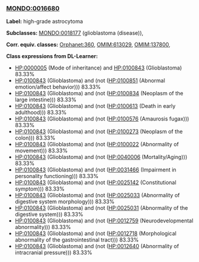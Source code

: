 
### [MONDO:0016680](http://purl.obolibrary.org/obo/MONDO_0016680)
**Label:** high-grade astrocytoma

**Subclasses:** [MONDO:0018177](http://purl.obolibrary.org/obo/MONDO_0018177) (glioblastoma (disease)), 

**Corr. equiv. classes:** [Orphanet:360](http://www.orpha.net/ORDO/Orphanet_360), [OMIM:613029](http://purl.obolibrary.org/obo/OMIM_613029), [OMIM:137800](http://purl.obolibrary.org/obo/OMIM_137800), 

**Class expressions from DL-Learner:**

- [HP:0000005](http://purl.obolibrary.org/obo/HP_0000005) (Mode of inheritance) and [HP:0100843](http://purl.obolibrary.org/obo/HP_0100843) (Glioblastoma) 83.33%
- [HP:0100843](http://purl.obolibrary.org/obo/HP_0100843) (Glioblastoma) and (not ([HP:0100851](http://purl.obolibrary.org/obo/HP_0100851) (Abnormal emotion/affect behavior))) 83.33%
- [HP:0100843](http://purl.obolibrary.org/obo/HP_0100843) (Glioblastoma) and (not ([HP:0100834](http://purl.obolibrary.org/obo/HP_0100834) (Neoplasm of the large intestine))) 83.33%
- [HP:0100843](http://purl.obolibrary.org/obo/HP_0100843) (Glioblastoma) and (not ([HP:0100613](http://purl.obolibrary.org/obo/HP_0100613) (Death in early adulthood))) 83.33%
- [HP:0100843](http://purl.obolibrary.org/obo/HP_0100843) (Glioblastoma) and (not ([HP:0100576](http://purl.obolibrary.org/obo/HP_0100576) (Amaurosis fugax))) 83.33%
- [HP:0100843](http://purl.obolibrary.org/obo/HP_0100843) (Glioblastoma) and (not ([HP:0100273](http://purl.obolibrary.org/obo/HP_0100273) (Neoplasm of the colon))) 83.33%
- [HP:0100843](http://purl.obolibrary.org/obo/HP_0100843) (Glioblastoma) and (not ([HP:0100022](http://purl.obolibrary.org/obo/HP_0100022) (Abnormality of movement))) 83.33%
- [HP:0100843](http://purl.obolibrary.org/obo/HP_0100843) (Glioblastoma) and (not ([HP:0040006](http://purl.obolibrary.org/obo/HP_0040006) (Mortality/Aging))) 83.33%
- [HP:0100843](http://purl.obolibrary.org/obo/HP_0100843) (Glioblastoma) and (not ([HP:0031466](http://purl.obolibrary.org/obo/HP_0031466) (Impairment in personality functioning))) 83.33%
- [HP:0100843](http://purl.obolibrary.org/obo/HP_0100843) (Glioblastoma) and (not ([HP:0025142](http://purl.obolibrary.org/obo/HP_0025142) (Constitutional symptom))) 83.33%
- [HP:0100843](http://purl.obolibrary.org/obo/HP_0100843) (Glioblastoma) and (not ([HP:0025033](http://purl.obolibrary.org/obo/HP_0025033) (Abnormality of digestive system morphology))) 83.33%
- [HP:0100843](http://purl.obolibrary.org/obo/HP_0100843) (Glioblastoma) and (not ([HP:0025031](http://purl.obolibrary.org/obo/HP_0025031) (Abnormality of the digestive system))) 83.33%
- [HP:0100843](http://purl.obolibrary.org/obo/HP_0100843) (Glioblastoma) and (not ([HP:0012759](http://purl.obolibrary.org/obo/HP_0012759) (Neurodevelopmental abnormality))) 83.33%
- [HP:0100843](http://purl.obolibrary.org/obo/HP_0100843) (Glioblastoma) and (not ([HP:0012718](http://purl.obolibrary.org/obo/HP_0012718) (Morphological abnormality of the gastrointestinal tract))) 83.33%
- [HP:0100843](http://purl.obolibrary.org/obo/HP_0100843) (Glioblastoma) and (not ([HP:0012640](http://purl.obolibrary.org/obo/HP_0012640) (Abnormality of intracranial pressure))) 83.33%


